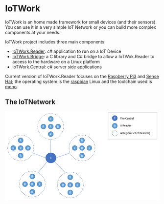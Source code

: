 # IoTWork

IoTWork is an home made framework for small devices (and their sensors).
You can use it in a very simple IoT Network or you can build more complex components at your needs.

IoTWork project includes three main components:

* [IoTWork.Reader](https://github.com/samnium/IoTWork.Reader): c# application to run on a IoT Device
* [IoTWork.Bridge](https://github.com/samnium/IoTWork.NetBridge): a C library and C# bridge to allow a IoTWok.Reader to access to the hardware on a Linux platform
* IoTWork.Central: c# server side applications

Current version of IoTWork.Reader focuses on the [Raspberry Pi3](https://www.raspberrypi.org/) and [Sense Hat](https://www.raspberrypi.org/products/sense-hat/); the operating system is the [raspbian](https://www.raspbian.org/) Linux and the toolchain used is [mono](http://www.mono-project.com/).

## The IoTNetwork

![IoTWork.Network](https://github.com/samnium/IoTWork/blob/master/images/IoTWork.Network.png)
